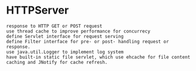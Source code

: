 # HTTPServer
    response to HTTP GET or POST request
    use thread cache to improve performance for concurrecy
    define Servlet interface for request serving
    define Filter interface for pre- or post- handling request or response. 
    use java.util.Logger to implement log system
    have built-in static file servlet, which use ehcache for file content caching and JNotify for cache refresh. 
